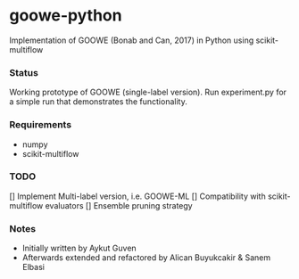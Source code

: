 # goowe-python
Implementation of GOOWE (Bonab and Can, 2017) in Python using scikit-multiflow

### Status
Working prototype of GOOWE (single-label version). Run experiment.py for a simple run that demonstrates the functionality.

### Requirements
* numpy
* scikit-multiflow

### TODO

[] Implement Multi-label version, i.e. GOOWE-ML
[] Compatibility with scikit-multiflow evaluators
[] Ensemble pruning strategy


### Notes
* Initially written by Aykut Guven
* Afterwards extended and refactored by Alican Buyukcakir & Sanem Elbasi

